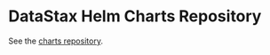 # DataStax Helm Charts Repository

See the [charts repository](https://github.com/datastax/charts).

